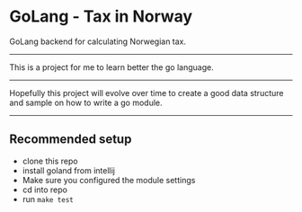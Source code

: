 # GoLang - Tax in Norway
GoLang backend for calculating Norwegian tax.

---

This is a project for me to learn better the go language. 

--- 

Hopefully this project will evolve over time to create a good data structure and sample 
on how to write a go module. 

---

## Recommended setup

* clone this repo
* install goland from intellij
* Make sure you configured the module settings
* cd into repo
* run `make test`